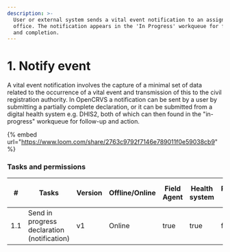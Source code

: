 ```yaml
---
description: >-
  User or external system sends a vital event notification to an assigned
  office. The notification appears in the 'In Progress' workqueue for follow-up
  and completion.
---
```


# 1. Notify event

A vital event notification involves the capture of a minimal set of data related to the occurrence of a vital event and transmission of this to the civil registration authority. In OpenCRVS a notification can be sent by a user by submitting a partially complete declaration, or it can be submitted from a digital health system e.g. DHIS2, both of which can then found in the "in-progress" workqueue for follow-up and action.

{% embed url="https://www.loom.com/share/2763c9792f7146e789011f0e59038cb9" %}

### Tasks and permissions

<table><thead><tr><th>#</th><th>Tasks</th><th>Version</th><th>Offline/Online</th><th data-type="checkbox">Field Agent</th><th data-type="checkbox">Health system</th><th data-type="checkbox">Registration Agent</th><th data-type="checkbox">Registrar</th><th data-type="checkbox">National Registrar</th><th data-type="checkbox">Performance Manager</th><th data-type="checkbox">Local System Admin</th><th data-type="checkbox">National System Admin</th></tr></thead><tbody><tr><td>1.1</td><td>Send in progress declaration (notification)</td><td>v1</td><td>Online</td><td>true</td><td>true</td><td>false</td><td>false</td><td>false</td><td>false</td><td>false</td><td>false</td></tr></tbody></table>
